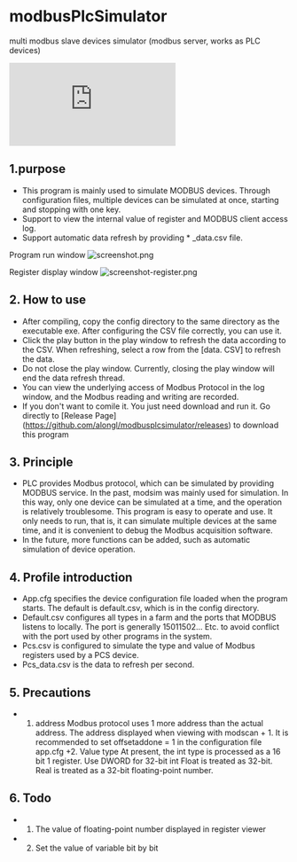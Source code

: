 # modbusPlcSimulator
multi modbus slave devices simulator (modbus server, works as  PLC devices)

![Chinese version](https://raw.githubusercontent.com/alongL/modbusPlcSimulator/master/ReadMe_cn.md "chinese doc")

##  1.purpose
+ This program is mainly used to simulate MODBUS devices. Through configuration files, multiple devices can be simulated at once, starting and stopping with one key. 
+ Support to view the internal value of register and MODBUS client access log.
+ Support automatic data refresh by providing * _data.csv file.


Program run window 
![screenshot.png](https://raw.githubusercontent.com/alongL/modbusPlcSimulator/master/imgs/screenshot.png "window UI")

Register display window 
![screenshot-register.png](https://raw.githubusercontent.com/alongL/modbusPlcSimulator/master/imgs/screenshot-register.png "register window")



##  2. How to use
+ After compiling, copy the config directory to the same directory as the executable exe. After configuring the CSV file correctly, you can use it.
+ Click the play button in the play window to refresh the data according to the CSV. When refreshing, select a row from the [data. CSV] to refresh the data.
+ Do not close the play window. Currently, closing the play window will end the data refresh thread.
+ You can view the underlying access of Modbus Protocol in the log window, and the Modbus reading and writing are recorded.
+ If you don't want to comile it. You just need download and run it. Go directly to [Release Page] (https://github.com/alongl/modbusplcsimulator/releases) to download this program


##  3.  Principle
+ PLC provides Modbus protocol, which can be simulated by providing MODBUS service. In the past, modsim was mainly used for simulation. In this way, only one device can be simulated at a time, and the operation is relatively troublesome. This program is easy to operate and use. It only needs to run, that is, it can simulate multiple devices at the same time, and it is convenient to debug the Modbus acquisition software.
+ In the future, more functions can be added, such as automatic simulation of device operation.

## 4. Profile introduction
+ App.cfg specifies the device configuration file loaded when the program starts. The default is default.csv, which is in the config directory.
+ Default.csv configures all types in a farm and the ports that MODBUS listens to locally. The port is generally 15011502... Etc. to avoid conflict with the port used by other programs in the system.
+ Pcs.csv is configured to simulate the type and value of Modbus registers used by a PCS device.
+ Pcs_data.csv is the data to refresh per second.



## 5. Precautions
+ 1. address
Modbus protocol uses 1 more address than the actual address. The address displayed when viewing with modscan + 1. It is recommended to set offsetaddone = 1 in the configuration file app.cfg
+2. Value type
At present, the int type is processed as a 16 bit 1 register.
Use DWORD for 32-bit int
Float is treated as 32-bit.
Real is treated as a 32-bit floating-point number.


## 6. Todo
+ 1. The value of floating-point number displayed in register viewer
+ 2. Set the value of variable bit by bit

